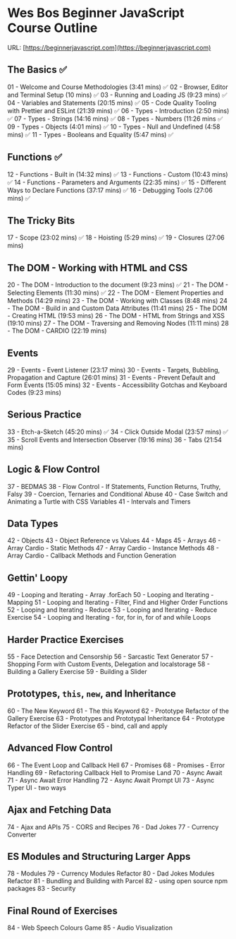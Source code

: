 # Wes Bos Beginner JavaScript Course Outline

URL: [https://beginnerjavascript.com](https://beginnerjavascript.com)

## The Basics ✅

01 - Welcome and Course Methodologies (3:41 mins) ✅
02 - Browser, Editor and Terminal Setup (10 mins) ✅
03 - Running and Loading JS (9:23 mins) ✅
04 - Variables and Statements (20:15 mins) ✅
05 - Code Quality Tooling with Prettier and ESLint (21:39 mins) ✅
06 - Types - Introduction (2:50 mins) ✅
07 - Types - Strings (14:16 mins) ✅
08 - Types - Numbers (11:26 mins ✅
09 - Types - Objects (4:01 mins) ✅
10 - Types - Null and Undefined (4:58 mins) ✅
11 - Types - Booleans and Equality (5:47 mins) ✅

## Functions ✅

12 - Functions - Built in (14:32 mins) ✅
13 - Functions - Custom (10:43 mins) ✅
14 - Functions - Parameters and Arguments (22:35 mins) ✅
15 - Different Ways to Declare Functions (37:17 mins) ✅
16 - Debugging Tools (27:06 mins) ✅

## The Tricky Bits

17 - Scope (23:02 mins) ✅
18 - Hoisting (5:29 mins) ✅
19 - Closures (27:06 mins)

## The DOM - Working with HTML and CSS

20 - The DOM - Introduction to the document (9:23 mins) ✅
21 - The DOM - Selecting Elements (11:30 mins) ✅
22 - The DOM - Element Properties and Methods (14:29 mins)
23 - The DOM - Working with Classes (8:48 mins)
24 - The DOM - Build in and Custom Data Attributes (11:41 mins)
25 - The DOM - Creating HTML (19:53 mins)
26 - The DOM - HTML from Strings and XSS (19:10 mins)
27 - The DOM - Traversing and Removing Nodes (11:11 mins)
28 - The DOM - CARDIO (22:19 mins)

## Events

29 - Events - Event Listener (23:17 mins)
30 - Events - Targets, Bubbling, Propagation and Capture (26:01 mins)
31 - Events - Prevent Default and Form Events (15:05 mins)
32 - Events - Accessibility Gotchas and Keyboard Codes (9:23 mins)

## Serious Practice

33 - Etch-a-Sketch (45:20 mins) ✅
34 - Click Outside Modal (23:57 mins) ✅
35 - Scroll Events and Intersection Observer (19:16 mins)
36 - Tabs (21:54 mins)

## Logic & Flow Control

37 - BEDMAS
38 - Flow Control - If Statements, Function Returns, Truthy, Falsy
39 - Coercion, Ternaries and Conditional Abuse
40 - Case Switch and Animating a Turtle with CSS Variables
41 - Intervals and Timers

## Data Types

42 - Objects
43 - Object Reference vs Values
44 - Maps
45 - Arrays
46 - Array Cardio - Static Methods
47 - Array Cardio - Instance Methods
48 - Array Cardio - Callback Methods and Function Generation

## Gettin' Loopy

49 - Looping and Iterating - Array .forEach
50 - Looping and Iterating - Mapping
51 - Looping and Iterating - Filter, Find and Higher Order Functions
52 - Looping and Iterating - Reduce
53 - Looping and Iterating - Reduce Exercise
54 - Looping and Iterating - for, for in, for of and while Loops

## Harder Practice Exercises

55 - Face Detection and Censorship
56 - Sarcastic Text Generator
57 - Shopping Form with Custom Events, Delegation and localstorage
58 - Building a Gallery Exercise
59 - Building a Slider

## Prototypes, `this`, `new`, and Inheritance

60 - The New Keyword
61 - The this Keyword
62 - Prototype Refactor of the Gallery Exercise
63 - Prototypes and Prototypal Inheritance
64 - Prototype Refactor of the Slider Exercise
65 - bind, call and apply

## Advanced Flow Control

66 - The Event Loop and Callback Hell
67 - Promises
68 - Promises - Error Handling
69 - Refactoring Callback Hell to Promise Land
70 - Async Await
71 - Async Await Error Handling
72 - Async Await Prompt UI
73 - Async Typer UI - two ways

## Ajax and Fetching Data

74 - Ajax and APIs
75 - CORS and Recipes
76 - Dad Jokes
77 - Currency Converter

## ES Modules and Structuring Larger Apps

78 - Modules
79 - Currency Modules Refactor
80 - Dad Jokes Modules Refactor
81 - Bundling and Building with Parcel
82 - using open source npm packages
83 - Security

## Final Round of Exercises

84 - Web Speech Colours Game
85 - Audio Visualization
